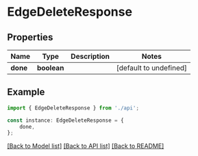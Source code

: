 # EdgeDeleteResponse


## Properties

Name | Type | Description | Notes
------------ | ------------- | ------------- | -------------
**done** | **boolean** |  | [default to undefined]

## Example

```typescript
import { EdgeDeleteResponse } from './api';

const instance: EdgeDeleteResponse = {
    done,
};
```

[[Back to Model list]](../README.md#documentation-for-models) [[Back to API list]](../README.md#documentation-for-api-endpoints) [[Back to README]](../README.md)
